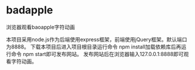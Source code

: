 # badapple
浏览器观看baoapple字符动画

本项目采用node.js作为后端使用express框架，前端使用jQuery框架。默认端口为8888。
下载本项目后进入项目根目录运行命令
npm install加载依赖库后再运行命令
npm start即可发布网站。
发布网站后在浏览器输入127.0.0.1:8888即可观看字符动画。
